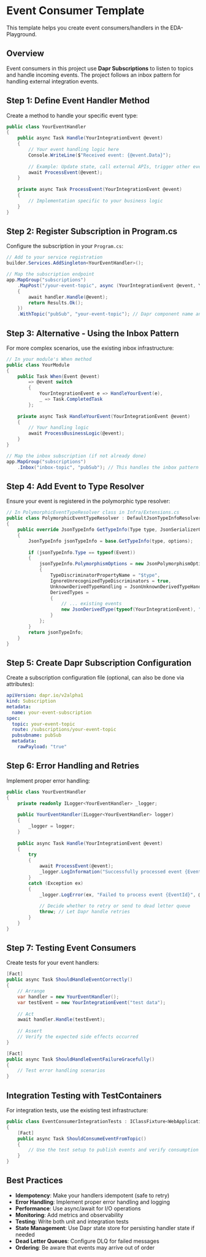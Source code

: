 # Event Consumer Template

This template helps you create event consumers/handlers in the EDA-Playground.

## Overview

Event consumers in this project use **Dapr Subscriptions** to listen to topics and handle incoming events. The project follows an inbox pattern for handling external integration events.

## Step 1: Define Event Handler Method

Create a method to handle your specific event type:

```csharp
public class YourEventHandler
{
    public async Task Handle(YourIntegrationEvent @event)
    {
        // Your event handling logic here
        Console.WriteLine($"Received event: {@event.Data}");
        
        // Example: Update state, call external APIs, trigger other events
        await ProcessEvent(@event);
    }
    
    private async Task ProcessEvent(YourIntegrationEvent @event)
    {
        // Implementation specific to your business logic
    }
}
```

## Step 2: Register Subscription in Program.cs

Configure the subscription in your `Program.cs`:

```csharp
// Add to your service registration
builder.Services.AddSingleton<YourEventHandler>();

// Map the subscription endpoint
app.MapGroup("subscriptions")
    .MapPost("/your-event-topic", async (YourIntegrationEvent @event, YourEventHandler handler) =>
    {
        await handler.Handle(@event);
        return Results.Ok();
    })
    .WithTopic("pubSub", "your-event-topic"); // Dapr component name and topic
```

## Step 3: Alternative - Using the Inbox Pattern

For more complex scenarios, use the existing inbox infrastructure:

```csharp
// In your module's When method
public class YourModule
{
    public Task When(Event @event)
        => @event switch
        {
            YourIntegrationEvent e => HandleYourEvent(e),
            _ => Task.CompletedTask
        };
    
    private async Task HandleYourEvent(YourIntegrationEvent @event)
    {
        // Your handling logic
        await ProcessBusinessLogic(@event);
    }
}

// Map the inbox subscription (if not already done)
app.MapGroup("subscriptions")
    .Inbox("inbox-topic", "pubSub"); // This handles the inbox pattern
```

## Step 4: Add Event to Type Resolver

Ensure your event is registered in the polymorphic type resolver:

```csharp
// In PolymorphicEventTypeResolver class in Infra/Extensions.cs
public class PolymorphicEventTypeResolver : DefaultJsonTypeInfoResolver
{
    public override JsonTypeInfo GetTypeInfo(Type type, JsonSerializerOptions options)
    {
        JsonTypeInfo jsonTypeInfo = base.GetTypeInfo(type, options);
        
        if (jsonTypeInfo.Type == typeof(Event))
        {
            jsonTypeInfo.PolymorphismOptions = new JsonPolymorphismOptions
            {
                TypeDiscriminatorPropertyName = "$type",
                IgnoreUnrecognizedTypeDiscriminators = true,
                UnknownDerivedTypeHandling = JsonUnknownDerivedTypeHandling.IgnoreAlways,
                DerivedTypes =
                {
                    // ... existing events
                    new JsonDerivedType(typeof(YourIntegrationEvent), "YourIntegrationEvent")
                }
            };
        }
        return jsonTypeInfo;
    }
}
```

## Step 5: Create Dapr Subscription Configuration

Create a subscription configuration file (optional, can also be done via attributes):

```yaml
apiVersion: dapr.io/v2alpha1
kind: Subscription
metadata:
  name: your-event-subscription
spec:
  topic: your-event-topic
  route: /subscriptions/your-event-topic
  pubsubname: pubSub
  metadata:
    rawPayload: "true"
```

## Step 6: Error Handling and Retries

Implement proper error handling:

```csharp
public class YourEventHandler
{
    private readonly ILogger<YourEventHandler> _logger;
    
    public YourEventHandler(ILogger<YourEventHandler> logger)
    {
        _logger = logger;
    }
    
    public async Task Handle(YourIntegrationEvent @event)
    {
        try
        {
            await ProcessEvent(@event);
            _logger.LogInformation("Successfully processed event {EventId}", @event.EventId);
        }
        catch (Exception ex)
        {
            _logger.LogError(ex, "Failed to process event {EventId}", @event.EventId);
            
            // Decide whether to retry or send to dead letter queue
            throw; // Let Dapr handle retries
        }
    }
}
```

## Step 7: Testing Event Consumers

Create tests for your event handlers:

```csharp
[Fact]
public async Task ShouldHandleEventCorrectly()
{
    // Arrange
    var handler = new YourEventHandler();
    var testEvent = new YourIntegrationEvent("test data");
    
    // Act
    await handler.Handle(testEvent);
    
    // Assert
    // Verify the expected side effects occurred
}

[Fact]
public async Task ShouldHandleEventFailureGracefully()
{
    // Test error handling scenarios
}
```

## Integration Testing with TestContainers

For integration tests, use the existing test infrastructure:

```csharp
public class EventConsumerIntegrationTests : IClassFixture<WebApplicationFactory<Program>>
{
    [Fact]
    public async Task ShouldConsumeEventFromTopic()
    {
        // Use the test setup to publish events and verify consumption
    }
}
```

## Best Practices

- **Idempotency**: Make your handlers idempotent (safe to retry)
- **Error Handling**: Implement proper error handling and logging
- **Performance**: Use async/await for I/O operations
- **Monitoring**: Add metrics and observability
- **Testing**: Write both unit and integration tests
- **State Management**: Use Dapr state store for persisting handler state if needed
- **Dead Letter Queues**: Configure DLQ for failed messages
- **Ordering**: Be aware that events may arrive out of order